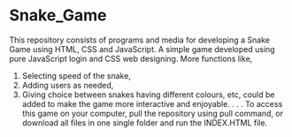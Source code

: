 # Snake_Game
This repository consists of programs and media for developing a Snake Game using HTML, CSS and JavaScript. 
A simple game developed using pure JavaScript login and CSS web designing.
More functions like, 
1. Selecting speed of the snake,
2. Adding users as needed,
3. Giving choice between snakes having different colours, etc,
could be added to make the game more interactive and enjoyable.
.
.
.
To access this game on your computer, pull the repository using pull command, or download all files in one single folder and run the INDEX.HTML file.  


